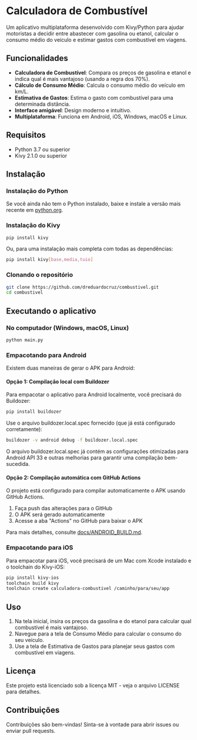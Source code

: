 # Calculadora de Combustível

Um aplicativo multiplataforma desenvolvido com Kivy/Python para ajudar motoristas a decidir entre abastecer com gasolina ou etanol, calcular o consumo médio do veículo e estimar gastos com combustível em viagens.

## Funcionalidades

- **Calculadora de Combustível**: Compara os preços de gasolina e etanol e indica qual é mais vantajoso (usando a regra dos 70%).
- **Cálculo de Consumo Médio**: Calcula o consumo médio do veículo em km/L.
- **Estimativa de Gastos**: Estima o gasto com combustível para uma determinada distância.
- **Interface amigável**: Design moderno e intuitivo.
- **Multiplataforma**: Funciona em Android, iOS, Windows, macOS e Linux.

## Requisitos

- Python 3.7 ou superior
- Kivy 2.1.0 ou superior

## Instalação

### Instalação do Python

Se você ainda não tem o Python instalado, baixe e instale a versão mais recente em [python.org](https://www.python.org/downloads/).

### Instalação do Kivy

```bash
pip install kivy
```

Ou, para uma instalação mais completa com todas as dependências:

```bash
pip install kivy[base,media,tuio]
```

### Clonando o repositório

```bash
git clone https://github.com/dreduardocruz/combustivel.git
cd combustivel
```

## Executando o aplicativo

### No computador (Windows, macOS, Linux)

```bash
python main.py
```

### Empacotando para Android

Existem duas maneiras de gerar o APK para Android:

#### Opção 1: Compilação local com Buildozer

Para empacotar o aplicativo para Android localmente, você precisará do Buildozer:

```bash
pip install buildozer
```

Use o arquivo buildozer.local.spec fornecido (que já está configurado corretamente):

```bash
buildozer -v android debug -f buildozer.local.spec
```

O arquivo buildozer.local.spec já contém as configurações otimizadas para Android API 33 e outras melhorias para garantir uma compilação bem-sucedida.

#### Opção 2: Compilação automática com GitHub Actions

O projeto está configurado para compilar automaticamente o APK usando GitHub Actions.

1. Faça push das alterações para o GitHub
2. O APK será gerado automaticamente
3. Acesse a aba "Actions" no GitHub para baixar o APK

Para mais detalhes, consulte [docs/ANDROID_BUILD.md](docs/ANDROID_BUILD.md).

### Empacotando para iOS

Para empacotar para iOS, você precisará de um Mac com Xcode instalado e o toolchain do Kivy-iOS:

```bash
pip install kivy-ios
toolchain build kivy
toolchain create calculadora-combustivel /caminho/para/seu/app
```

## Uso

1. Na tela inicial, insira os preços da gasolina e do etanol para calcular qual combustível é mais vantajoso.
2. Navegue para a tela de Consumo Médio para calcular o consumo do seu veículo.
3. Use a tela de Estimativa de Gastos para planejar seus gastos com combustível em viagens.

## Licença

Este projeto está licenciado sob a licença MIT - veja o arquivo LICENSE para detalhes.

## Contribuições

Contribuições são bem-vindas! Sinta-se à vontade para abrir issues ou enviar pull requests.
